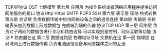 TCP/IP协议
OST 七层模型
第七层 应用层 为操作系统或者网络应用程序提供访问网络服务的接口 协议Http Https SMTP POP3 SSH
第六层 表示层 压缩 格式转换
第五层 会话层 负责数据传输中维持网络设备之间的通信连接
第四层 传输层 把传输表头加到数据上形成数据包 完成端到端的传输 协议TCP UDP
第三层 网络层 负责对子网间的数据包进行寻址和路由选择 可以实现拥塞控制，网际互联等功能 协议IP 路由器在这
第二层 数据链路层  物理地址寻址 交换机在这
第一层 物理层 在局域网上进行数据传输 负责电脑通信设备与网络媒体之间的互通